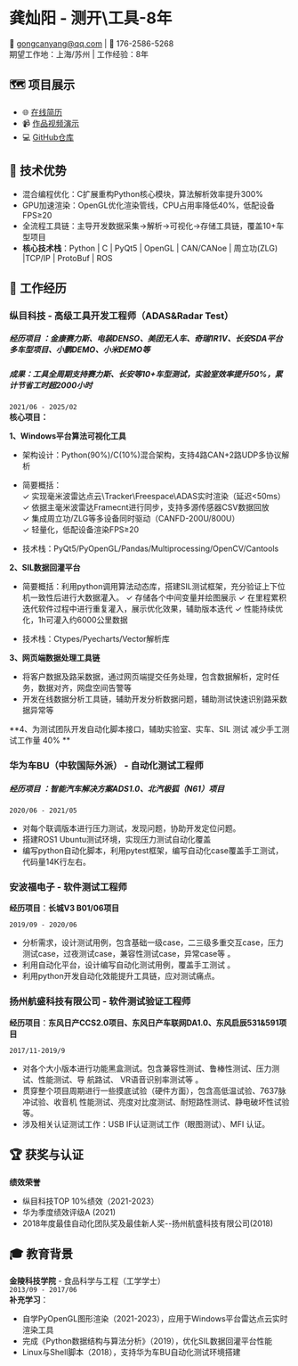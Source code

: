 # 龚灿阳 - 测开\工具-8年

📧 gongcanyang@qq.com | 📱 176-2586-5268  
期望工作地：上海/苏州 | 工作经验：8年  

## 🗺️ 项目展示  
- 🌐 [在线简历](https://sonnygong.github.io/resume)  
- 📹 [作品视频演示](https://www.bilibili.com/video/BV1nSsde5ELi)  
- 💻 [GitHub仓库](https://github.com/SonnyGong/ProtoVision-3D)  

## 🔧 技术优势

- 混合编程优化：C扩展重构Python核心模块，算法解析效率提升300%  
- GPU加速渲染：OpenGL优化渲染管线，CPU占用率降低40%，低配设备FPS≥20  
- 全流程工具链：主导开发数据采集→解析→可视化→存储工具链，覆盖10+车型项目  
- **核心技术栈**：Python | C | PyQt5 | OpenGL | CAN/CANoe | 周立功(ZLG) |TCP/IP | ProtoBuf | ROS  

## 🚀 工作经历
### 纵目科技 - 高级工具开发工程师（ADAS&Radar Test）  

##### **经历项目** ：金康赛力斯、电装DENSO、美团无人车、奇瑞1R1V、长安SDA平台多车型项目、小鹏DEMO、小米DEMO等


##### **成果**：工具全周期支持赛力斯、长安等10+车型测试，实验室效率提升50%，累计节省工时超2000小时

`2021/06 - 2025/02`  
**核心项目：**

**1、Windows平台算法可视化工具**  

- 架构设计：Python(90%)/C(10%)混合架构，支持4路CAN+2路UDP多协议解析

- 简要概括：  
  ✓ 实现毫米波雷达点云\Tracker\Freespace\ADAS实时渲染（延迟<50ms）  
  ✓ 依据主毫米波雷达Framecnt进行同步，支持多源传感器CSV数据回放  
  ✓ 集成周立功/ZLG等多设备同时驱动（CANFD-200U/800U）  
  ✓ 轻量化，低配设备渲染FPS≥20  
  
- 技术栈：PyQt5/PyOpenGL/Pandas/Multiprocessing/OpenCV/Cantools

**2、SIL数据回灌平台**  

- 简要概括：利用python调用算法动态库，搭建SIL测试框架，充分验证上下位机一致性后进行大数据灌入。
  ✓ 存储各个中间变量并绘图展示
  ✓ 在里程累积迭代软件过程中进行重复灌入，展示优化效果，辅助版本迭代
  ✓ 性能持续优化，1h可灌入约6000公里数据
  
- 技术栈：Ctypes/Pyecharts/Vector解析库

**3、网页端数据处理工具链**  

- 将客户数据及路采数据，通过网页端提交任务处理，包含数据解析，定时任务，数据对齐，网盘空间告警等
- 开发在线数据分析工具链，辅助开发分析数据问题，辅助测试快速识别路采数据异常等

**4、为测试团队开发自动化脚本接口，辅助实验室、实车、SIL 测试 减少手工测试工作量 40%  **

### 华为车BU（中软国际外派） - 自动化测试工程师

##### **经历项目**  ：智能汽车解决方案ADS1.0、北汽极狐（N61）项目

`2020/06 - 2021/05`  
- 对每个联调版本进行压力测试，发现问题，协助开发定位问题。
- 搭建ROS1 Ubuntu测试环境，实现压力测试自动化覆盖
- 编写python自动化脚本，利用pytest框架，编写自动化case覆盖手工测试，代码量14K行左右。
### 安波福电子 - 软件测试工程师  

**经历项目**：**长城V3 B01/06项目**

`2019/09 - 2020/06`  

- 分析需求，设计测试用例，包含基础一级case，二三级多重交互case，压力测试case，过夜测试case，兼容性测试case，异常case等 。
- 利用自动化平台，设计编写自动化测试用例，覆盖手工测试 。
- 利用python开发自动化效能提升工具链，应对测试痛点。
### 扬州航盛科技有限公司 - 软件测试验证工程师  

**经历项目**：**东风日产CCS2.0项目、东风日产车联网DA1.0、东风启辰531&591项目**

`2017/11-2019/9`  
- 对各个大小版本进行功能黑盒测试。包含兼容性测试、鲁棒性测试、压力测试、性能测试、导
航路试、 VR语音识别率测试等 。
- 贯穿整个项目周期进行一些摸底试验（硬件方面），包含高低温试验、7637脉冲试验、收音机
性能测试、亮度对比度测试、耐短路性测试、静电破坏性试验等。
- 涉及相关认证测试工作：USB IF认证测试工作（眼图测试）、MFI 认证。
## 🏆 获奖与认证
**绩效荣誉**  

- 纵目科技TOP 10%绩效（2021-2023）  
- 华为季度绩效评级A (2021)
- 2018年度最佳自动化团队奖及最佳新人奖--扬州航盛科技有限公司(2018)

## 🎓 教育背景  
**金陵科技学院** - 食品科学与工程（工学学士）  
`2013/09 - 2017/06`  
**补充学习**：  
- 自学PyOpenGL图形渲染（2021-2023），应用于Windows平台雷达点云实时渲染工具  
- 完成《Python数据结构与算法分析》（2019），优化SIL数据回灌平台性能  
- Linux与Shell脚本（2018），支持华为车BU自动化测试环境搭建  

